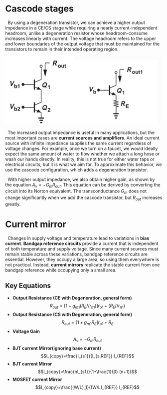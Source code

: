 # Cascode stages
&nbsp; By using a degeneration transistor, we can achieve a higher output impedance in a CE/CS stage while requiring a nearly current-independent
headroom, unlike a degeneration resistor whose headroom-consume increases linearly with current. The voltage headroom refers to the upper 
and lower boundaries of the output voltage that must be maintained for the transistors to remain in their intended operating region.

<img src="../images/cascode.jpg" alt="cascode.jpg" width="700"/>

&nbsp; The increased output impedance is useful in many applications, but the most important cases are **current sources and amplifiers**. An 
ideal current source with infinite impedance supplies the same current regardless of voltage changes. For example, once we turn on a faucet, we
would ideally expect the same amount of water to flow whether we attach a long hose or wash our hands directly. In reality, this is not true for
either water taps or electrical circuits, but it is what we aim for. To approximate this behavior, we use the cascode configuration, which adds a
degeneration transistor.

&nbsp; With higher output impedance, we also obtain higher gain, as shown by the equation $A_v=-G_m R_{out}$​. This equation can be derived
by converting the circuit into its Norton equivalent. The transconductance $G_m$  does not change significantly when we add the cascode transistor,
but $R_{out}$ increases greatly. 

# Current mirror
&nbsp; Changes in supply voltage and temperature lead to variations in **bias current**. **Bandgap reference circuits** provide a current that is 
independent of both temperature and supply voltage. Since many current sources must remain stable across these variations, bandgap reference circuits
are essential. However, they occupy a large area, so using them everywhere is not practical. Instead, **current mirrors** replicate the stable current
from one bandgap reference while occupying only a small area.

## Key Equations
- **Output Resistance (CE with Degeneration, general form)**
$$R_{out}=[1+g_{m1} (R_E//r_{π1})] r_{o1}+(R_E//r_{π1})$$
- **Output Resistance (CS with Degeneration, general form)**
$$R_{out}=[1+g_{m1} R_E] r_{o1}+R_E$$
- **Voltage Gain**
$$A_v=-G_m R_{out}$$
- **BJT current Mirror(ignoring base current)**
$$I_{copy}=\frac{I_{s1}}{I_{s,REF}} I_{REF}$$
- **BJT current Mirror**
$$I_{copy}=\frac{nI_{s1}}{1+\frac{1}{β} (n+1)}$$
- **MOSFET current Mirror**
$$I_{copy}=\frac{(W/L)_1}{(W/L)_{REF}} I_{REF}$$

